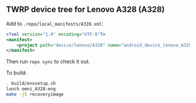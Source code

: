## TWRP device tree for Lenovo A328 (A328)

Add to `.repo/local_manifests/A328.xml`:

```xml
<?xml version="1.0" encoding="UTF-8"?>
<manifest>
	<project path="device/lenovo/A328" name="android_device_lenovo_A328" remote="liquidporting" revision="android-5.1" />
</manifest>
```

Then run `repo sync` to check it out.

To build:

```sh
. build/envsetup.sh
lunch omni_A328-eng
make -j5 recoveryimage
```
